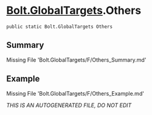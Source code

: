 # [Bolt.GlobalTargets](Types/Bolt.GlobalTargets.md).Others
`public static Bolt.GlobalTargets Others`
## Summary
Missing File 'Bolt.GlobalTargets/F/Others_Summary.md'
## Example
Missing File 'Bolt.GlobalTargets/F/Others_Example.md'

*THIS IS AN AUTOGENERATED FILE, DO NOT EDIT*
